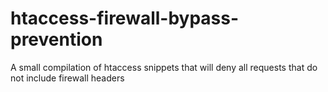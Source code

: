 # htaccess-firewall-bypass-prevention
A small compilation of htaccess snippets that will deny all requests that do not include firewall headers 
